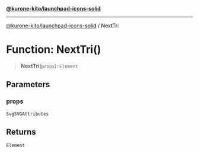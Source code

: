 [**@kurone-kito/launchpad-icons-solid**](../README.md)

***

[@kurone-kito/launchpad-icons-solid](../globals.md) / NextTri

# Function: NextTri()

> **NextTri**(`props`): `Element`

## Parameters

### props

`SvgSVGAttributes`

## Returns

`Element`
